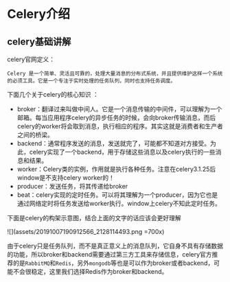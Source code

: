 # Celery介绍

## celery基础讲解

celery官网定义：
```
Celery 是一个简单、灵活且可靠的，处理大量消息的分布式系统，并且提供维护这样一个系统的必须工具。它是一个专注于实时处理的任务队列，同时也支持任务调度。
```
下面几个关于celery的核心知识 ：
- broker：翻译过来叫做中间人。它是一个消息传输的中间件，可以理解为一个邮箱。每当应用程序celery的异步任务的时候，会向broker传输消息，而后celery的worker将会取到消息，执行相应的程序。其实这就是消费者和生产者之间的桥梁。
- backend：通常程序发送的消息，发送就完了，可能都不知道对方接受。为此，celery实现了一个backend，用于存储这些消息以及celery执行的一些消息和结果。
- worker：Celery类的实例，作用就是执行各种任务。注意在celery3.1.25后window是不支持celery worker的！
- producer：发送任务，将其传递给broker
- beat：celery实现的定时任务。可以将其理解为一个producer，因为它也是通过网络定时将任务发送给worker执行。window上celery不知此定时任务。

下面是celery的构架示意图，结合上面的文字的话应该会更好理解

![](assets/20191007190912566_2128114493.png =700x)

由于celery只是任务队列，而不是真正意义上的消息队列，它自身不具有存储数据的功能，所以broker和backend需要通过第三方工具来存储信息，celery官方推荐的是`RabbitMQ`和`Redis`，另外`mongodb`等也是可以作为broker或者backend，可能不会很稳定，这里我们选择Redis作为broker和backend。



